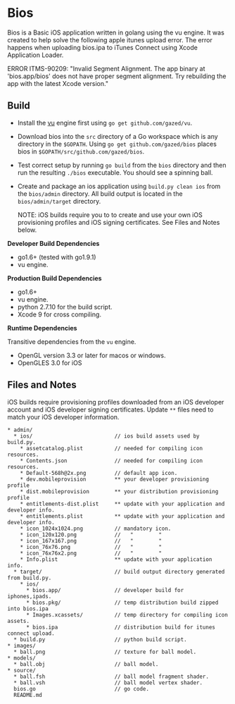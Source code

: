 <!-- Copyright © 2017 Galvanized Logic Inc.                       -->

# Bios

Bios is a Basic iOS application written in golang using the vu engine.
It was created to help solve the following apple itunes upload error.
The error happens when uploading bios.ipa to iTunes Connect
using Xcode Application Loader.

ERROR ITMS-90209: "Invalid Segment Alignment. The app binary at 'bios.app/bios'
does not have proper segment alignment. Try rebuilding the app with the latest Xcode version."

Build
-----

* Install the [vu](https://github.com/gazed/vu) engine first using ``go get github.com/gazed/vu``.
* Download bios into the ``src`` directory of a Go workspace which is
  any directory in the ``$GOPATH``. Using ``go get github.com/gazed/bios``
  places bios in ``$GOPATH/src/github.com/gazed/bios``.
* Test correct setup by running ``go build`` from the ``bios`` directory and then run
  the resulting ``./bios`` executable. You should see a spinning ball.
* Create and package an ios application using ``build.py clean ios`` from
  the ``bios/admin`` directory. All build output is located in the
 ``bios/admin/target`` directory.

  NOTE: iOS builds require you to to create and use your own iOS provisioning
  profiles and iOS signing certificates. See Files and Notes below.

**Developer Build Dependencies**

* go1.6+ (tested with go1.9.1)
* vu engine.

**Production Build Dependencies**

* go1.6+
* vu engine.
* python 2.7.10 for the build script.
* Xcode 9 for cross compiling.

**Runtime Dependencies**

Transitive dependencies from the ``vu`` engine.

* OpenGL version 3.3 or later for macos or windows.
* OpenGLES 3.0 for iOS

Files and Notes
---------------

iOS builds require provisioning profiles downloaded from an iOS developer account
and iOS developer signing certificates. Update ``**`` files need to match your
iOS developer information.

```
* admin/
  * ios/                          // ios build assets used by build.py.
    * assetcatalog.plist          // needed for compiling icon resources.
    * Contents.json               // needed for compiling icon resources.
    * Default-568h@2x.png         // default app icon.
    * dev.mobileprovision         ** your developer provisioning profile
    * dist.mobileprovision        ** your distribution provisioning profile
    * entitlements-dist.plist     ** update with your application and developer info.
    * entitlements.plist          ** update with your application and developer info.
    * icon_1024x1024.png          // mandatory icon.
    * icon_120x120.png            //   "        "
    * icon_167x167.png            //   "        "
    * icon_76x76.png              //   "        "
    * icon_76x76x2.png            //   "        "
    * Info.plist                  ** update with your application info.
  * target/                       // build output directory generated from build.py.
    * ios/
      * bios.app/                 // developer build for iphones,ipads.
      * bios.pkg/                 // temp distribution build zipped into bios.ipa
      * Images.xcassets/          // temp directory for compiling icon assets.
      * bios.ipa                  // distribution build for itunes connect upload.
  * build.py                      // python build script.
* images/
  * ball.png                      // texture for ball model.
* models/
  * ball.obj                      // ball model.
* source/
  * ball.fsh                      // ball model fragment shader.
  * ball.vsh                      // ball model vertex shader.
  bios.go                         // go code.
  README.md
```
